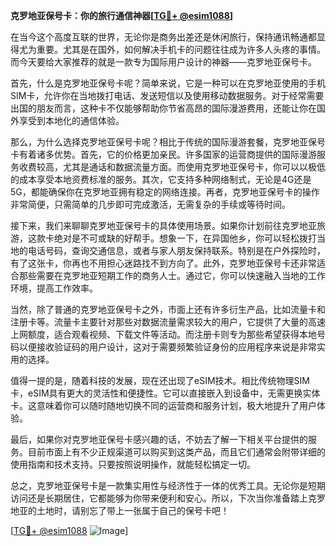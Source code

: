 **克罗地亚保号卡：你的旅行通信神器[[TG💪+ @esim1088](https://t.me/s/esim1088)]**

在当今这个高度互联的世界，无论你是商务出差还是休闲旅行，保持通讯畅通都显得尤为重要。尤其是在国外，如何解决手机卡的问题往往成为许多人头疼的事情。而今天要给大家推荐的就是一款专为国际用户设计的神器——克罗地亚保号卡。

首先，什么是克罗地亚保号卡呢？简单来说，它是一种可以在克罗地亚使用的手机SIM卡，允许你在当地拨打电话、发送短信以及使用移动数据服务。对于经常需要出国的朋友而言，这种卡不仅能够帮助你节省高昂的国际漫游费用，还能让你在国外享受到本地化的通信体验。

那么，为什么选择克罗地亚保号卡呢？相比于传统的国际漫游套餐，克罗地亚保号卡有着诸多优势。首先，它的价格更加亲民。许多国家的运营商提供的国际漫游服务收费较高，尤其是通话和数据流量方面。而使用克罗地亚保号卡，你可以以极低的成本享受本地资费标准的服务。其次，它支持多种网络制式，无论是4G还是5G，都能确保你在克罗地亚拥有稳定的网络连接。再者，克罗地亚保号卡的操作非常简便，只需简单的几步即可完成激活，无需复杂的手续或等待时间。

接下来，我们来聊聊克罗地亚保号卡的具体使用场景。如果你计划前往克罗地亚旅游，这款卡绝对是不可或缺的好帮手。想象一下，在异国他乡，你可以轻松拨打当地的电话号码，查询交通信息，或者与家人朋友保持联系。特别是在户外探险时，有了这张卡，你再也不用担心迷路找不到方向了。此外，克罗地亚保号卡还非常适合那些需要在克罗地亚短期工作的商务人士。通过它，你可以快速融入当地的工作环境，提高工作效率。

当然，除了普通的克罗地亚保号卡之外，市面上还有许多衍生产品，比如流量卡和注册卡等。流量卡主要针对那些对数据流量需求较大的用户，它提供了大量的高速上网额度，适合观看视频、下载文件等活动。而注册卡则专为那些希望获得本地号码以便接收验证码的用户设计，这对于需要频繁验证身份的应用程序来说是非常实用的选择。

值得一提的是，随着科技的发展，现在还出现了eSIM技术。相比传统物理SIM卡，eSIM具有更大的灵活性和便捷性。它可以直接嵌入到设备中，无需更换实体卡。这意味着你可以随时随地切换不同的运营商和服务计划，极大地提升了用户体验。

最后，如果你对克罗地亚保号卡感兴趣的话，不妨去了解一下相关平台提供的服务。目前市面上有不少正规渠道可以购买到这类产品，而且它们通常会附带详细的使用指南和技术支持。只要按照说明操作，就能轻松搞定一切。

总之，克罗地亚保号卡是一款集实用性与经济性于一体的优秀工具。无论你是短期访问还是长期居住，它都能够为你带来便利和安心。所以，下次当你准备踏上克罗地亚的土地时，请别忘了带上一张属于自己的保号卡吧！

[[TG💪+ @esim1088](https://t.me/s/esim1088) ![Image](https://i.postimg.cc/4NQfJmqS/Snipaste-2025-05-13-00-14-12.png)]